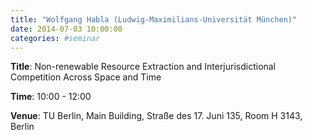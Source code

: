 ```yaml
---
title: "Wolfgang Habla (Ludwig-Maximilians-Universität München)"
date: 2014-07-03 10:00:00
categories: #seminar
---
```


**Title**: Non-renewable Resource Extraction and Interjurisdictional Competition Across Space and Time  

**Time**: 10:00 - 12:00  

**Venue**: TU Berlin, Main Building, Straße des 17. Juni 135, Room H 3143, Berlin
